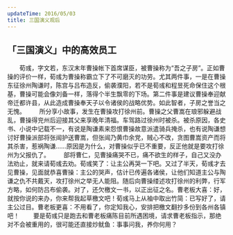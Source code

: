 ```yaml
---
updateTime: 2016/05/03
title: 三国演义观后
---
```


## 「三国演义」中的高效员工
　　荀彧，字文若，东汉末年曹操帐下首席谋臣，被曹操称为“吾之子房”。正如曹操的评价一样，荀彧为曹操称霸立下了不可磨灭的功劳。尤其两件事，一是在曹操东征徐州陶谦时，陈宫与吕布造反，偷袭濮阳，若不是荀彧和程昱死命保住这个根基，曹操可能会像刘备一样，落得个半生飘零的下场。第二件事是建议曹操奉迎献帝迁都许县，从此造成曹操奉天子以令诸侯的战略优势。如此智者，子房之誉当之无愧。
　　所分享小故事，发生在曹操攻打徐州前。曹操之父曹嵩在琅邪躲避战乱，曹操得兖州后迎接其父来享晚年清福。车驾路过徐州时被杀。被杀原因，各史书、小说中记载不一，有说是陶谦素来怨恨曹操故意派遣骑兵掩杀，也有说陶谦想讨好曹操派部将张闿护送曹嵩，但张闿乃黄巾余党，贼心不改，贪图曹嵩资产而将其杀害，惹祸陶谦……原因是为什么，对曹操似乎已不重要，反正他就是要攻打徐州为父报仇了。
　　部将曹仁，见曹操痛哭不已，痛不欲生的样子，自己又没办法劝止，就来请荀彧去劝。荀彧笑了：让主公再哭一下吧。又过了半天，荀彧才去见曹操，见面就恭喜曹操：主公的哭声，估计已传遍各诸侯，让他们知道主公与陶谦之仇不共戴天，攻打徐州之举无人能阻。随后向曹操缕述攻打徐州的利弊，行军方略，如何防吕布偷袭。对了，还欠檄文一书，以正出征之名。曹老板大喜：好，就按你说的来办，你来帮我起草檄文吧！荀彧马上从袖中取出竹简：已写好了，请主公过目。曹老板更喜：不用看了，你定知我心，安排把檄文翻抄多份到各州各镇吧！
　　要是荀彧只是跑去和曹老板痛陈目前所遇困境，请求曹老板指示，那绝对不会被重用的，很可能还直接炒鱿鱼：事事问我，养你何用？